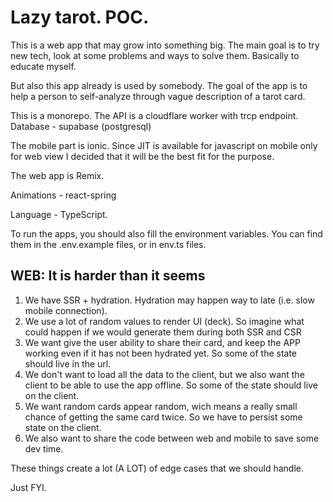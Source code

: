 # Lazy tarot. POC.

This is a web app that may grow into something big. The main goal is to try new tech, look at some problems and ways to solve them. Basically to educate myself.

But also this app already is used by somebody. The goal of the app is to help a person to self-analyze through vague description of a tarot card.

This is a monorepo. The API is a cloudflare worker with trcp endpoint.
Database - supabase (postgresql)

The mobile part is ionic. Since JIT is available for javascript on mobile only for web view I decided that it will be the best fit for the purpose.

The web app is Remix.

Animations - react-spring

Language - TypeScript.

To run the apps, you should also fill the environment variables. You can find them in the .env.example files, or in env.ts files.

## WEB: It is harder than it seems

1. We have SSR + hydration. Hydration may happen way to late (i.e. slow mobile connection).
2. We use a lot of random values to render UI (deck). So imagine what could happen if we would generate them during both SSR and CSR
3. We want give the user ability to share their card, and keep the APP working even if it has not been hydrated yet. So some of the state should live in the url.
4. We don't want to load all the data to the client, but we also want the client to be able to use the app offline. So some of the state should live on the client.
5. We want random cards appear random, wich means a really small chance of getting the same card twice. So we have to persist some state on the client.
6. We also want to share the code between web and mobile to save some dev time.

These things create a lot (A LOT) of edge cases that we should handle.

Just FYI.
